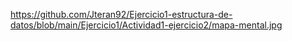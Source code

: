 https://github.com/Jteran92/Ejercicio1-estructura-de-datos/blob/main/Ejercicio1/Actividad1-ejercicio2/mapa-mental.jpg
